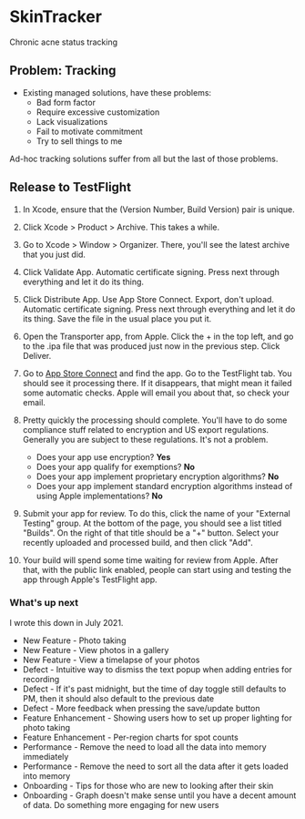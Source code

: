 # SkinTracker

Chronic acne status tracking

## Problem: Tracking

- Existing managed solutions, have these problems:
  - Bad form factor
  - Require excessive customization
  - Lack visualizations
  - Fail to motivate commitment
  - Try to sell things to me
  
Ad-hoc tracking solutions suffer from all but the last of those problems.

## Release to TestFlight

1. In Xcode, ensure that the (Version Number, Build Version) pair is unique.

2. Click Xcode > Product > Archive. This takes a while.

3. Go to Xcode > Window > Organizer.  There, you'll see the latest archive that you just did.

4. Click Validate App. Automatic certificate signing. Press next through everything and let it do its thing.

5. Click Distribute App. Use App Store Connect. Export, don't upload. Automatic certificate signing. Press next through
   everything and let it do its thing. Save the file in the usual place you put it.
   
6. Open the Transporter app, from Apple. Click the + in the top left, and go to the .ipa file that was produced just 
   now in the previous step. Click Deliver.
   
7. Go to [App Store Connect](https://appstoreconnect.apple.com) and find the app. Go to the TestFlight tab. You should
   see it processing there. If it disappears, that might mean it failed some automatic checks. Apple will email you 
   about that, so check your email.
   
8. Pretty quickly the processing should complete. You'll have to do some compliance stuff related to encryption and
   US export regulations. Generally you are subject to these regulations. It's not a problem.
   - Does your app use encryption? **Yes**
   - Does your app qualify for exemptions? **No**
   - Does your app implement proprietary encryption algorithms? **No**
   - Does your app implement standard encryption algorithms instead of using Apple implementations? **No**
   
9. Submit your app for review. To do this, click the name of your "External Testing" group. At the bottom of the page, 
   you should see a list titled "Builds". On the right of that title should be a "+" button. Select your recently 
   uploaded and processed build, and then click "Add".

9. Your build will spend some time waiting for review from Apple. After that, with the public link enabled, people can
   start using and testing the app through Apple's TestFlight app.
   
### What's up next

I wrote this down in July 2021.

- New Feature - Photo taking
- New Feature - View photos in a gallery
- New Feature - View a timelapse of your photos
- Defect - Intuitive way to dismiss the text popup when adding entries for recording
- Defect - If it's past midnight, but the time of day toggle still defaults to PM, then it should also default to the previous date
- Defect - More feedback when pressing the save/update button
- Feature Enhancement - Showing users how to set up proper lighting for photo taking
- Feature Enhancement - Per-region charts for spot counts
- Performance - Remove the need to load all the data into memory immediately
- Performance - Remove the need to sort all the data after it gets loaded into memory
- Onboarding - Tips for those who are new to looking after their skin
- Onboarding - Graph doesn't make sense until you have a decent amount of data. Do something more engaging for new users